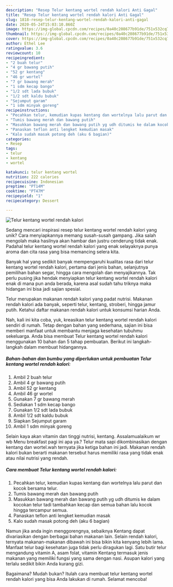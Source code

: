 ```yaml
---
description: "Resep Telur kentang wortel rendah kalori Anti Gagal"
title: "Resep Telur kentang wortel rendah kalori Anti Gagal"
slug: 1818-resep-telur-kentang-wortel-rendah-kalori-anti-gagal
date: 2020-05-24T15:03:10.860Z
image: https://img-global.cpcdn.com/recipes/0a40c208677b91de/751x532cq70/telur-kentang-wortel-rendah-kalori-foto-resep-utama.jpg
thumbnail: https://img-global.cpcdn.com/recipes/0a40c208677b91de/751x532cq70/telur-kentang-wortel-rendah-kalori-foto-resep-utama.jpg
cover: https://img-global.cpcdn.com/recipes/0a40c208677b91de/751x532cq70/telur-kentang-wortel-rendah-kalori-foto-resep-utama.jpg
author: Ethel Lee
ratingvalue: 3.6
reviewcount: 10
recipeingredient:
- "2 buah telur"
- "4 gr bawang putih"
- "52 gr kentang"
- "46 gr wortel"
- "7 gr bawang merah"
- "1 sdm kecap bango"
- "1/2 sdt lada bubuk"
- "1/2 sdt kaldu bubuk"
- "Sejumput garam"
- "1 sdm minyak goreng"
recipeinstructions:
- "Pecahkan telur, kemudian kupas kentang dan wortelnya lalu parut dan kocok bersama telur."
- "Tumis bawang merah dan bawang putih"
- "Masukkan bawang merah dan bawang putih yg udh ditumis ke dalam kocokan telur tadi tambahkan kecap dan semua bahan lalu kocok hingga tercampur semua."
- "Panaskan teflon anti lengket kemudian masak"
- "Kalo sudah masak potong deh (aku 6 bagian)"
categories:
- Resep
tags:
- telur
- kentang
- wortel

katakunci: telur kentang wortel 
nutrition: 222 calories
recipecuisine: Indonesian
preptime: "PT14M"
cooktime: "PT47M"
recipeyield: "1"
recipecategory: Dessert

---
```



![Telur kentang wortel rendah kalori](https://img-global.cpcdn.com/recipes/0a40c208677b91de/751x532cq70/telur-kentang-wortel-rendah-kalori-foto-resep-utama.jpg)

Sedang mencari inspirasi resep telur kentang wortel rendah kalori yang unik? Cara menyiapkannya memang susah-susah gampang. Jika salah mengolah maka hasilnya akan hambar dan justru cenderung tidak enak. Padahal telur kentang wortel rendah kalori yang enak selayaknya punya aroma dan cita rasa yang bisa memancing selera kita.

Banyak hal yang sedikit banyak mempengaruhi kualitas rasa dari telur kentang wortel rendah kalori, pertama dari jenis bahan, selanjutnya pemilihan bahan segar, hingga cara mengolah dan menyajikannya. Tak perlu pusing jika hendak menyiapkan telur kentang wortel rendah kalori enak di mana pun anda berada, karena asal sudah tahu triknya maka hidangan ini bisa jadi sajian spesial.

Telur merupakan makanan rendah kalori yang padat nutrisi. Makanan rendah kalori ada banyak, seperti telur, kentang, stroberi, hingga jamur putih. Ketahui daftar makanan rendah kalori untuk konsumsi harian Anda.


Nah, kali ini kita coba, yuk, kreasikan telur kentang wortel rendah kalori sendiri di rumah. Tetap dengan bahan yang sederhana, sajian ini bisa memberi manfaat untuk membantu menjaga kesehatan tubuhmu sekeluarga. Anda bisa membuat Telur kentang wortel rendah kalori menggunakan 10 bahan dan 5 tahap pembuatan. Berikut ini langkah-langkah dalam membuat hidangannya.

<!--inarticleads1-->

##### Bahan-bahan dan bumbu yang diperlukan untuk pembuatan Telur kentang wortel rendah kalori:

1. Ambil 2 buah telur
1. Ambil 4 gr bawang putih
1. Ambil 52 gr kentang
1. Ambil 46 gr wortel
1. Gunakan 7 gr bawang merah
1. Sediakan 1 sdm kecap bango
1. Gunakan 1/2 sdt lada bubuk
1. Ambil 1/2 sdt kaldu bubuk
1. Siapkan Sejumput garam
1. Ambil 1 sdm minyak goreng


Selain kaya akan vitamin dan tinggi nutrisi, kentang. Assalamualaikum wr wb Menu breakfast pagi ini apa ya.? Telur mata sapi dikombinasikan dengan kentang dan wortel.wah ternyata jika ketiga bahan ini jadi. Makanan rendah kalori bukan berarti makanan tersebut harus memiliki rasa yang tidak enak atau nilai nutrisi yang rendah. 

<!--inarticleads2-->

##### Cara membuat Telur kentang wortel rendah kalori:

1. Pecahkan telur, kemudian kupas kentang dan wortelnya lalu parut dan kocok bersama telur.
1. Tumis bawang merah dan bawang putih
1. Masukkan bawang merah dan bawang putih yg udh ditumis ke dalam kocokan telur tadi tambahkan kecap dan semua bahan lalu kocok hingga tercampur semua.
1. Panaskan teflon anti lengket kemudian masak
1. Kalo sudah masak potong deh (aku 6 bagian)


Namun jika anda ingin menggorengnya, sebaiknya Kentang dapat divariasikan dengan berbagai bahan makanan lain. Selain rendah kalori, ternyata makanan-makanan dibawah ini bisa bikin kita kenyang lebih lama. Manfaat telur bagi kesehatan juga tidak perlu diragukan lagi. Satu butir telur mengandung vitamin A, asam folat, vitamin Kentang termasuk jenis makanan yang memiliki fungsi yang sama dengan nasi. Asupan kalori yang terlalu sedikit bikin Anda kurang gizi. 

Bagaimana? Mudah bukan? Itulah cara membuat telur kentang wortel rendah kalori yang bisa Anda lakukan di rumah. Selamat mencoba!
